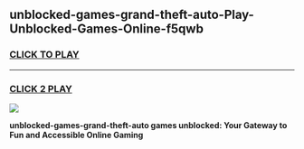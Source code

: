 
## unblocked-games-grand-theft-auto-Play-Unblocked-Games-Online-f5qwb
<h3>
<a href="https://premium76.site?title=unblocked-games-grand-theft-auto&ref=24A">CLICK TO PLAY</a></h3>
<hr>

<h3>
<a href="https://premium76.site?title=unblocked-games-grand-theft-auto&ref=24A">CLICK 2 PLAY</a>
  
</h3>

<a href="https://premium76.site?title=unblocked-games-grand-theft-auto&ref=24A"><img src="https://clearcache.store/games.png"></a>


**unblocked-games-grand-theft-auto games unblocked: Your Gateway to Fun and Accessible Online Gaming**
